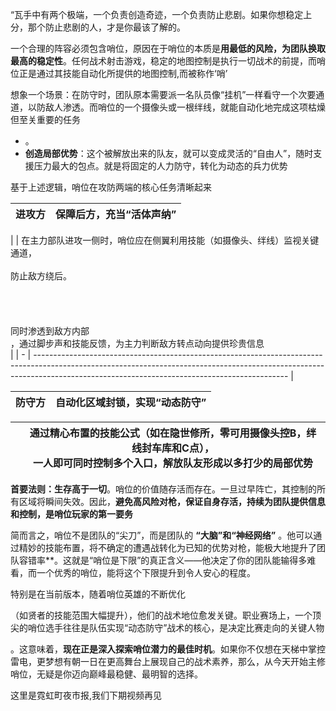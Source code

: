“瓦手中有两个极端，一个负责创造奇迹，一个负责防止悲剧。如果你想稳定上分，那个防止悲剧的人，才是你最该了解的。


一个合理的阵容必须包含哨位，原因在于哨位的本质是**用最低的风险，为团队换取最高的稳定性**。任何战术射击游戏，稳定的地图控制是执行一切战术的前提，而哨位正是通过其技能自动化所提供的地图控制,而被称作‘哨’


想象一个场景：在防守时，团队原本需要派一名队员像“挂机”一样看守一个次要通道，以防敌人渗透。而哨位的一个摄像头或一根绊线，就能自动化地完成这项枯燥但至关重要的任务

* 。
* **创造局部优势**：这个被解放出来的队友，就可以变成灵活的“自由人”，随时支援压力最大的包点。就是将固定的人力防守，转化为动态的兵力优势


基于上述逻辑，哨位在攻防两端的核心任务清晰起来




| **进攻方** | **保障后方，充当“活体声纳”** |
| ---------- | ------------------------------ |



|  | 在主力部队进攻一侧时，哨位应在侧翼利用技能（如摄像头、绊线）监视关键通道，<br /><br />
防止敌方绕后。<br /><br /><br /><br /><br />同时渗透到敌方内部<br />，通过脚步声和技能反馈，为主力判断敌方转点动向提供珍贵信息<br /> |
| - | --------------------------------------------------------------------------------------------------------------------------------------------------------------------------------------------------------------------------- |






| **防守方** | **自动化区域封锁，实现“动态防守”** |
| ---------- | ------------------------------------ |





|  | 通过精心布置的技能公式（如在隐世修所，零可用摄像头控B，绊线封车库和C点），<br />一人即可同时控制多个入口，解放队友形成以多打少的局部优势 |
| - | ---------------------------------------------------------------------------------------------------------------------------------------- |


**首要法则：生存高于一切**。哨位的价值随存活而存在。一旦过早阵亡，其控制的所有区域将瞬间失效。因此，**避免高风险对枪，保证自身存活，持续为团队提供信息和控制，是哨位玩家的第一要务**


简而言之，哨位不是团队的“尖刀”，而是团队的 **“大脑”和“神经网络”** 。他可以通过精妙的技能布置，将不确定的遭遇战转化为已知的优势对枪，能极大地提升了团队容错率**。这就是“哨位是下限”的真正含义——他决定了你的团队能输得多难看，而一个优秀的哨位，能将这个下限提升到令人安心的程度。

特别是在当前版本，随着哨位英雄的不断优化

（如贤者的技能范围大幅提升），他们的战术地位愈发关键。职业赛场上，一个顶尖的哨位选手往往是队伍实现“动态防守”战术的核心，是决定比赛走向的关键人物

。这意味着，**现在正是深入探索哨位潜力的最佳时机**。如果你不仅想在天梯中掌控雷电，更梦想有朝一日在更高舞台上展现自己的战术素养，那么，从今天开始主修哨位，无疑是你迈向巅峰最稳健、最明智的选择。


这里是霓虹町夜市报,我们下期视频再见
